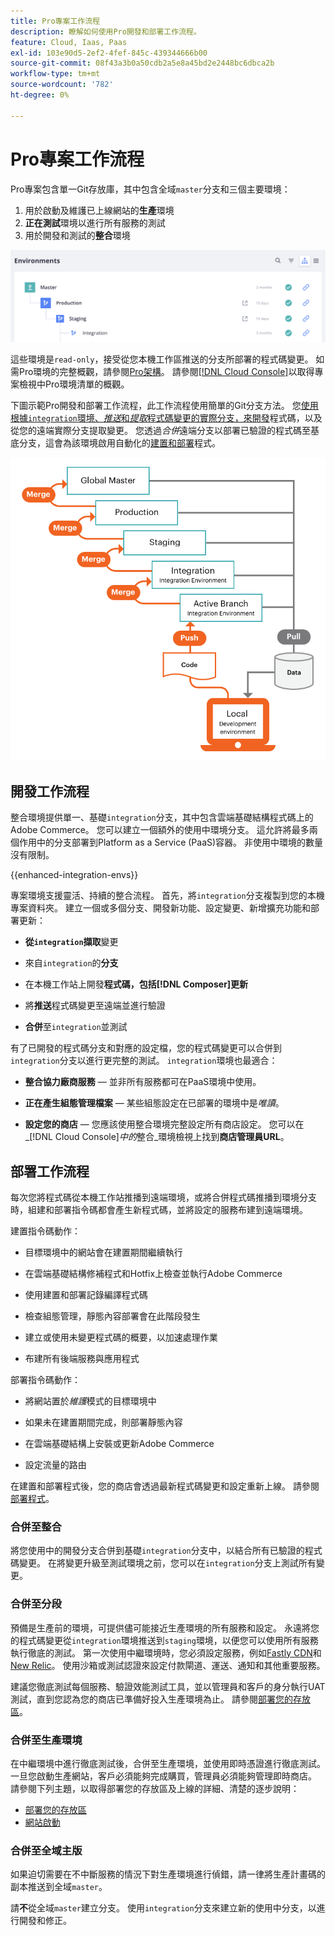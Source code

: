 ```yaml
---
title: Pro專案工作流程
description: 瞭解如何使用Pro開發和部署工作流程。
feature: Cloud, Iaas, Paas
exl-id: 103e90d5-2ef2-4fef-845c-439344666b00
source-git-commit: 08f43a3b0a50cdb2a5e8a45bd2e2448bc6dbca2b
workflow-type: tm+mt
source-wordcount: '782'
ht-degree: 0%

---
```


# Pro專案工作流程

Pro專案包含單一Git存放庫，其中包含全域`master`分支和三個主要環境：

1. 用於啟動及維護已上線網站的&#x200B;**生產**&#x200B;環境
1. **正在測試**&#x200B;環境以進行所有服務的測試
1. 用於開發和測試的&#x200B;**整合**&#x200B;環境

![Pro環境清單](../../assets/pro-environments.png)

這些環境是`read-only`，接受從您本機工作區推送的分支所部署的程式碼變更。 如需Pro環境的完整概觀，請參閱[Pro架構](pro-architecture.md)。 請參閱[[!DNL Cloud Console]](../project/overview.md#cloud-console)以取得專案檢視中Pro環境清單的概觀。

下圖示範Pro開發和部署工作流程，此工作流程使用簡單的Git分支方法。 您[使用根據`integration`環境、_推送_&#x200B;和&#x200B;_提取_&#x200B;程式碼變更的實際分支，來開發](#development-workflow)程式碼，以及從您的遠端實際分支提取變更。 您透過&#x200B;_合併_&#x200B;遠端分支以部署已驗證的程式碼至基底分支，這會為該環境啟用自動化的[建置和部署](#deployment-workflow)程式。

![Pro架構開發工作流程的高階檢視](../../assets/pro-dev-workflow.png)

## 開發工作流程

整合環境提供單一、基礎`integration`分支，其中包含雲端基礎結構程式碼上的Adobe Commerce。 您可以建立一個額外的使用中環境分支。 這允許將最多兩個作用中的分支部署到Platform as a Service (PaaS)容器。 非使用中環境的數量沒有限制。

{{enhanced-integration-envs}}

專案環境支援靈活、持續的整合流程。 首先，將`integration`分支複製到您的本機專案資料夾。 建立一個或多個分支、開發新功能、設定變更、新增擴充功能和部署更新：

- **從`integration`擷取**&#x200B;變更

- 來自`integration`的&#x200B;**分支**

- 在本機工作站上開發&#x200B;**程式碼，包括[!DNL Composer]更新**

- 將&#x200B;**推送**&#x200B;程式碼變更至遠端並進行驗證

- **合併**&#x200B;至`integration`並測試

有了已開發的程式碼分支和對應的設定檔，您的程式碼變更可以合併到`integration`分支以進行更完整的測試。 `integration`環境也最適合：

- **整合協力廠商服務** — 並非所有服務都可在PaaS環境中使用。

- **正在產生組態管理檔案** — 某些組態設定在已部署的環境中是&#x200B;_唯讀_。

- **設定您的商店** — 您應該使用整合環境完整設定所有商店設定。 您可以在&#x200B;_[!DNL Cloud Console]_中的_&#x200B;整合&#x200B;_環境檢視上找到&#x200B;**商店管理員URL**。

## 部署工作流程

每次您將程式碼從本機工作站推播到遠端環境，或將合併程式碼推播到環境分支時，組建和部署指令碼都會產生新程式碼，並將設定的服務布建到遠端環境。

建置指令碼動作：

- 目標環境中的網站會在建置期間繼續執行

- 在雲端基礎結構修補程式和Hotfix上檢查並執行Adobe Commerce

- 使用建置和部署記錄編譯程式碼

- 檢查組態管理，靜態內容部署會在此階段發生

- 建立或使用未變更程式碼的概要，以加速處理作業

- 布建所有後端服務與應用程式

部署指令碼動作：

- 將網站置於&#x200B;_維護_&#x200B;模式的目標環境中

- 如果未在建置期間完成，則部署靜態內容

- 在雲端基礎結構上安裝或更新Adobe Commerce

- 設定流量的路由

在建置和部署程式後，您的商店會透過最新程式碼變更和設定重新上線。 請參閱[部署程式](../deploy/process.md)。

### 合併至整合

將您使用中的開發分支合併到基礎`integration`分支中，以結合所有已驗證的程式碼變更。 在將變更升級至測試環境之前，您可以在`integration`分支上測試所有變更。

### 合併至分段

預備是生產前的環境，可提供儘可能接近生產環境的所有服務和設定。 永遠將您的程式碼變更從`integration`環境推送到`staging`環境，以便您可以使用所有服務執行徹底的測試。 第一次使用中繼環境時，您必須設定服務，例如[Fastly CDN](../cdn/fastly.md)和[New Relic](../monitor/new-relic-service.md)。 使用沙箱或測試認證來設定付款閘道、運送、通知和其他重要服務。

建議您徹底測試每個服務、驗證效能測試工具，並以管理員和客戶的身分執行UAT測試，直到您認為您的商店已準備好投入生產環境為止。 請參閱[部署您的存放區](../deploy/staging-production.md)。

### 合併至生產環境

在中繼環境中進行徹底測試後，合併至生產環境，並使用即時憑證進行徹底測試。 一旦您啟動生產網站，客戶必須能夠完成購買，管理員必須能夠管理即時商店。 請參閱下列主題，以取得部署您的存放區及上線的詳細、清楚的逐步說明：

- [部署您的存放區](../deploy/staging-production.md)
- [網站啟動](../launch/overview.md)

### 合併至全域主版

如果迫切需要在不中斷服務的情況下對生產環境進行偵錯，請一律將生產計畫碼的副本推送到全域`master`。

請&#x200B;**不**&#x200B;從全域`master`建立分支。 使用`integration`分支來建立新的使用中分支，以進行開發和修正。
